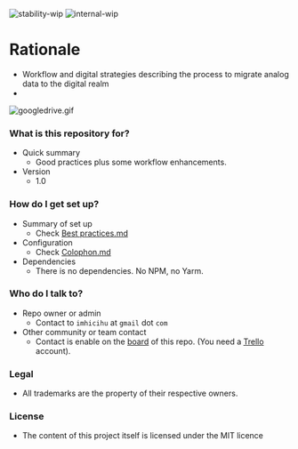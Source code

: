 ![stability-wip](https://img.shields.io/badge/stability-work_in_progress-lightgrey.svg)
![internal-wip](https://img.shields.io/badge/Internal%20use%3A-stable-green.svg)

# Rationale #

* Workflow and digital strategies describing the process to migrate analog data to the digital realm
* 
![googledrive.gif](https://media.giphy.com/media/3cXXyfMfltVOkmZu4a/giphy.gif)

### What is this repository for? ###

* Quick summary
     - Good practices plus some workflow enhancements.
* Version
	- 1.0

### How do I get set up? ###

* Summary of set up
     - Check [Best practices.md](https://bitbucket.org/imhicihu/digitalizacion-worflow/src/9e2806ba3944a007396def3b0f6c6c095fc39c5c/Best_practices.md?at=master&fileviewer=file-view-default)
* Configuration
     - Check [Colophon.md](https://bitbucket.org/imhicihu/digitalizacion-worflow/src/9a23e3459d25106b15140adaf56bc79227241ae5/Colophon.md?at=master&fileviewer=file-view-default)
* Dependencies
     - There is no dependencies. No NPM, no Yarm.

### Who do I talk to? ###

* Repo owner or admin
     - Contact to `imhicihu` at `gmail` dot `com`
* Other community or team contact
     - Contact is enable on the [board](https://bitbucket.org/imhicihu/digitalizacion-worflow/addon/trello/trello-board) of this repo. (You need a [Trello](https://trello.com/) account).
     
### Legal ###

* All trademarks are the property of their respective owners.     

### License ###

* The content of this project itself is licensed under the MIT licence 